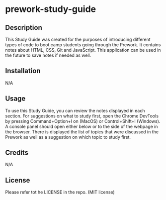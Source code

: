 # prework-study-guide

## Description

This Study Guide was created for the purposes of introducing different types of code to boot camp students going through the Prework. It contains notes about HTML, CSS, Git and JavaScript. This application can be used in the future to save notes if needed as well. 


## Installation

N/A

## Usage

To use this Study Guide, you can review the notes displayed in each section. For suggestions on what to study first, open the Chrome DevTools by pressing Command+Option+I on (MacOS) or Control+Shift+I (Windows). A console panel should open either below or to the side of the webpage in the browser. There is displayed the list of topics that were discussed in the Prework as well as a suggestion on which topic to study first. 

## Credits

N/A

## License

Please refer tot he LICENSE in the repo. (MIT license)